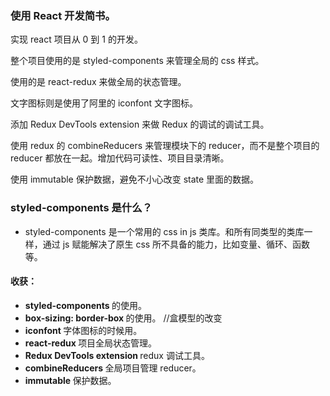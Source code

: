 ### 使用 React 开发简书。

实现 react 项目从 0 到 1 的开发。

整个项目使用的是 styled-components 来管理全局的 css 样式。

使用的是 react-redux 来做全局的状态管理。

文字图标则是使用了阿里的 iconfont 文字图标。

添加 Redux DevTools extension 来做 Redux 的调试的调试工具。

使用 redux 的 combineReducers 来管理模块下的 reducer，而不是整个项目的 reducer 都放在一起。增加代码可读性、项目目录清晰。

使用 immutable 保护数据，避免不小心改变 state 里面的数据。

### styled-components 是什么？

- styled-components 是一个常用的 css in js 类库。和所有同类型的类库一样，通过 js 赋能解决了原生 css 所不具备的能力，比如变量、循环、函数等。

#### 收获：

- <b> styled-components </b> 的使用。
- <b> box-sizing: border-box </b> 的使用。 //盒模型的改变
- <b> iconfont </b> 字体图标的时候用。
- <b> react-redux </b> 项目全局状态管理。
- <b> Redux DevTools extension </b> redux 调试工具。
- <b> combineReducers </b> 全局项目管理 reducer。
- <b> immutable </b> 保护数据。
